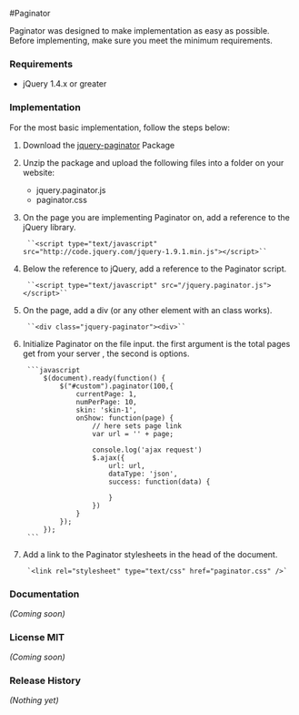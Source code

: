 #Paginator

Paginator was designed to make implementation as easy as possible. Before implementing, make sure you meet the minimum requirements.

### Requirements
- jQuery 1.4.x or greater

### Implementation

For the most basic implementation, follow the steps below:

1. Download the [jquery-paginator](https://raw.github.com/amazingSurge/jquery-paginator) Package

2. Unzip the package and upload the following files into a folder on your website:  
	-  jquery.paginator.js
	-  paginator.css 

3. On the page you are implementing Paginator on, add a reference to the jQuery library.

		``<script type="text/javascript" src="http://code.jquery.com/jquery-1.9.1.min.js"></script>``

4. Below the reference to jQuery, add a reference to the Paginator script.

		``<script type="text/javascript" src="/jquery.paginator.js"></script>``

5. On the page, add a div (or any other element with an class works).

		``<div class="jquery-paginator"><div>``

6. Initialize Paginator on the file input. the first argument is the total pages get from your server , the second is options. 

		```javascript
			$(document).ready(function() {
			    $("#custom").paginator(100,{
			        currentPage: 1,
			        numPerPage: 10,
			        skin: 'skin-1',
			        onShow: function(page) {
			        	// here sets page link
			            var url = '' + page;
			            
			            console.log('ajax request')
			            $.ajax({
			                url: url,
			                dataType: 'json',
			                success: function(data) {

			                }
			            })
			        }
			    });                         
			});
		```	

7. Add a link to the Paginator stylesheets in the head of the document.

		`<link rel="stylesheet" type="text/css" href="paginator.css" />`


### Documentation
_(Coming soon)_

### License MIT
_(Coming soon)_

### Release History
_(Nothing yet)_
